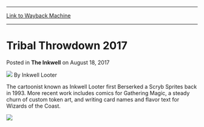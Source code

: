 
---
[Link to Wayback Machine](https://web.archive.org/web/20170821040104/http://magic.wizards.com/en/articles/archive/inkwell/tribal-throwdown-2017-2017-08-18)

[_metadata_:author]:- "Inkwell Looter"
[_metadata_:description]:- "It's time to learn once and for all how the tribes of Commander (2017 Edition) will fare against one another in open combat!"
[_metadata_:generator]:- "Drupal 7 (http://drupal.org)"
[_metadata_:node]:- "1186556"
[_metadata_:publish_date]:- "2017-08-18"
[_metadata_:source]:- "div-main-content"
[_metadata_:title]:- "Tribal Throwdown 2017"
[_metadata_:wayback_capture_timestamp]:- "2017-08-21 04:01:04"
[_metadata_:wayback_raw_url]:- "https://web.archive.org/web/20170821040104id_/http://magic.wizards.com/en/articles/archive/inkwell/tribal-throwdown-2017-2017-08-18"
[_metadata_:wayback_url]:- "http://magic.wizards.com/en/articles/archive/inkwell/tribal-throwdown-2017-2017-08-18"
---


Tribal Throwdown 2017
=====================



 Posted in **The Inkwell**
 on August 18, 2017 






![](https://media.magic.wizards.com/styles/auth_small/public/images/person/authorpic_Inkwell-Looter.jpg)
By Inkwell Looter




 The cartoonist known as Inkwell Looter first Berserked a Scryb Sprites back in 1993. More recent work includes comics for Gathering Magic, a steady churn of custom token art, and writing card names and flavor text for Wizards of the Coast. 






![](https://media.wizards.com/2017/images/daily/jo7Y4AHC3N_IW.png)








